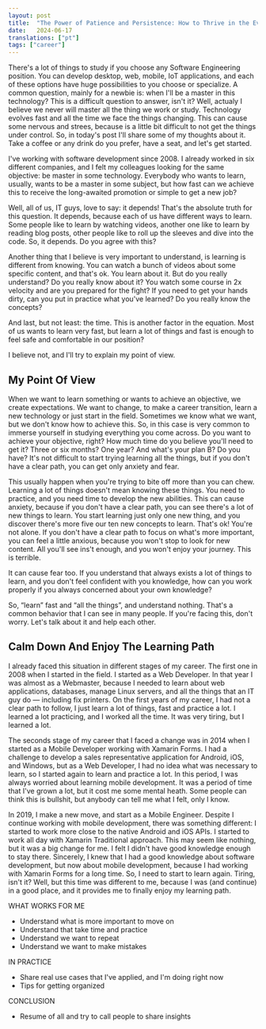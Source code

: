 ```yaml
---
layout: post
title:  "The Power of Patience and Persistence: How to Thrive in the Ever-Evolving Tech Landscape"
date:   2024-06-17
translations: ["pt"]
tags: ["career"]
---
```


<p class="intro"><span class="dropcap">T</span>here's a lot of things to study if you choose any Software Engineering position. You can develop desktop, web, mobile, IoT applications, and each of these options have huge possibilities to you choose or specialize. A common question, mainly for a newbie is: when I'll be a master in this technology? This is a difficult question to answer, isn't it? Well, actualy I believe we never will master all the thing we work or study. Technology evolves fast and all the time we face the things changing. This can cause some nervous and strees, because is a little bit difficult to not get the things under control. So, in today's post I'll share some of my thoughts about it. Take a coffee or any drink do you prefer, have a seat, and let's get started.</p>

I've working with software development since 2008. I already worked in six different companies, and I felt my colleagues looking for the same objective: be master in some technology. Everybody who wants to learn, usually, wants to be a master in some subject, but how fast can we achieve this to receive the long-awaited promotion or simple to get a new job? 

Well, all of us, IT guys, love to say: it depends! That's the absolute truth for this question. It depends, because each of us have different ways to learn. Some people like to learn by watching videos, another one like to learn by reading blog posts, other people like to roll up the sleeves and dive into the code. So, it depends. Do you agree with this?

Another thing that I believe is very important to understand, is learning is different from knowing. You can watch a bunch of videos about some specific content, and that's ok. You learn about it. But do you really understand? Do you really know about it? You watch some course in 2x velocity and are you prepared for the fight? If you need to get your hands dirty, can you put in practice what you've learned? Do you really know the concepts?

And last, but not least: the time. This is another factor in the equation. Most of us wants to learn very fast, but learn a lot of things and fast is enough to feel safe and comfortable in our position?

I believe not, and I'll try to explain my point of view.

## My Point Of View

When we want to learn something or wants to achieve an objective, we create expectations. We want to change, to make a career transition, learn a new technology or just start in the field. Sometimes we know what we want, but we don't know how to achieve this. So, in this case is very common to immerse yourself in studying everything you come across. Do you want to achieve your objective, right? How much time do you believe you'll need to get it? Three or six months? One year? And what's your plan B? Do you have? It's not difficult to start trying learning all the things, but if you don't have a clear path, you can get only anxiety and fear. 

This usually happen when you're trying to bite off more than you can chew. Learning a lot of things doesn't mean knowing these things. You need to practice, and you need time to develop the new abilities. This can cause anxiety, because if you don't have a clear path, you can see there's a lot of new things to learn. You start learning just only one new thing, and you discover there's more five our ten new concepts to learn. That's ok! You're not alone. If you don't have a clear path to focus on what's more important, you can feel a little anxious, because you won't stop to look for new content. All you'll see ins't enough, and you won't enjoy your journey. This is terrible.

It can cause fear too. If you understand that always exists a lot of things to learn, and you don't feel confident with you knowledge, how can you work properly if you always concerned about your own knowledge?

So, “learn” fast and “all the things”, and understand nothing. That's a common behavior that I can see in many people. If you're facing this, don't worry. Let's talk about it and help each other.

## Calm Down And Enjoy The Learning Path

I already faced this situation in different stages of my career. The first one in 2008 when I started in the field. I started as a Web Developer. In that year I was almost as a Webmaster, because I needed to learn about web applications, databases, manage Linux servers, and all the things that an IT guy do — including fix printers. On the first years of my career, I had not a clear path to follow, I just learn a lot of things, fast and practice a lot. I learned a lot practicing, and I worked all the time. It was very tiring, but I learned a lot.

The seconds stage of my career that I faced a change was in 2014 when I started as a Mobile Developer working with Xamarin Forms. I had a challenge to develop a sales representative application for Android, iOS, and Windows, but as a Web Developer, I had no idea what was necessary to learn, so I started again to learn and practice a lot. In this period, I was always worried about learning mobile development. It was a period of time that I've grown a lot, but it cost me some mental heath. Some people can think this is bullshit, but anybody can tell me what I felt, only I know.

In 2019, I make a new move, and start as a Mobile Engineer. Despite I continue working with mobile development, there was something different: I started to work more close to the native Android and iOS APIs. I started to work all day with Xamarin Traditional approach. This may seem like nothing, but it was a big change for me. I felt I didn't have good knowledge enough to stay there. Sincerely, I knew that I had a good knowledge about software development, but now about mobile development, because I had working with Xamarin Forms for a long time. So, I need to start to learn again. Tiring, isn't it? Well, but this time was different to me, because I was (and continue) in a good place, and it provides me to finally enjoy my learning path.


WHAT WORKS FOR ME
- Understand what is more important to move on
- Understand that take time and practice
- Understand we want to repeat
- Understand we want to make mistakes

IN PRACTICE
- Share real use cases that I've applied, and I'm doing right now
- Tips for getting organized

CONCLUSION
- Resume of all and try to call people to share insights
